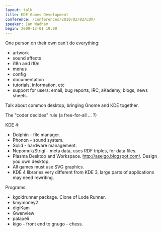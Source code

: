 ```yaml
---
layout: talk
title: KDE Games Development
conference: /conferences/2010/02/02/LUV/
speaker: Ian Wadham
begin: 2009-12-01 19:00
---
```

One person on their own can't do everything:

* artwork
* sound affects
* i18n and i10n
* menus
* config
* documentation
* tutorials, information, etc
* support for users: email, bug reports, IRC, aKademy, blogs, news sheets.

Talk about common desktop, bringing Gnome and KDE together.

The "coder decides" rule (a free-for-all ... ?)

KDE 4:

* Dolphin - file manager.
* Phonon - sound system.
* Solid - hardware management.
* Nepomuk/Strigi - meta data, uses RDF triples, for data files.
* Plasma Desktop and Workspace. <http://aseigo.blogspot.com/>. Design you own desktop.
* All games must use SVG graphics.
* KDE 4 libraries very different from KDE 3, large parts of applications may need rewriting.

Programs:

* kgoldrunner package. Clone of Lode Runner.
* kmymoney2
* digiKam
* Gwenview
* palapeli
* kigo - front end to gnugo - chess.
